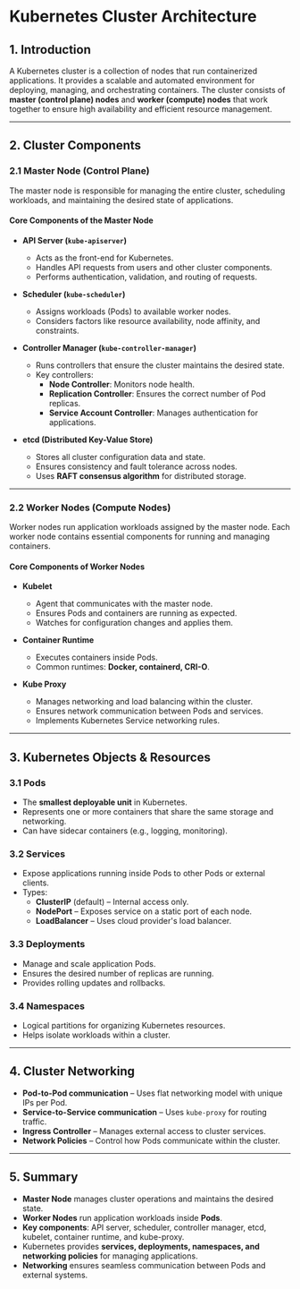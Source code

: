 # **Kubernetes Cluster Architecture**

## **1. Introduction**
A Kubernetes cluster is a collection of nodes that run containerized applications. It provides a scalable and automated environment for deploying, managing, and orchestrating containers. The cluster consists of **master (control plane) nodes** and **worker (compute) nodes** that work together to ensure high availability and efficient resource management.

---

## **2. Cluster Components**
### **2.1 Master Node (Control Plane)**
The master node is responsible for managing the entire cluster, scheduling workloads, and maintaining the desired state of applications.

#### **Core Components of the Master Node**
- **API Server (`kube-apiserver`)**
  - Acts as the front-end for Kubernetes.
  - Handles API requests from users and other cluster components.
  - Performs authentication, validation, and routing of requests.
  
- **Scheduler (`kube-scheduler`)**
  - Assigns workloads (Pods) to available worker nodes.
  - Considers factors like resource availability, node affinity, and constraints.
  
- **Controller Manager (`kube-controller-manager`)**
  - Runs controllers that ensure the cluster maintains the desired state.
  - Key controllers:
    - **Node Controller**: Monitors node health.
    - **Replication Controller**: Ensures the correct number of Pod replicas.
    - **Service Account Controller**: Manages authentication for applications.

- **etcd (Distributed Key-Value Store)**
  - Stores all cluster configuration data and state.
  - Ensures consistency and fault tolerance across nodes.
  - Uses **RAFT consensus algorithm** for distributed storage.

---

### **2.2 Worker Nodes (Compute Nodes)**
Worker nodes run application workloads assigned by the master node. Each worker node contains essential components for running and managing containers.

#### **Core Components of Worker Nodes**
- **Kubelet**
  - Agent that communicates with the master node.
  - Ensures Pods and containers are running as expected.
  - Watches for configuration changes and applies them.

- **Container Runtime**
  - Executes containers inside Pods.
  - Common runtimes: **Docker, containerd, CRI-O**.

- **Kube Proxy**
  - Manages networking and load balancing within the cluster.
  - Ensures network communication between Pods and services.
  - Implements Kubernetes Service networking rules.

---

## **3. Kubernetes Objects & Resources**
### **3.1 Pods**
- The **smallest deployable unit** in Kubernetes.
- Represents one or more containers that share the same storage and networking.
- Can have sidecar containers (e.g., logging, monitoring).

### **3.2 Services**
- Expose applications running inside Pods to other Pods or external clients.
- Types:
  - **ClusterIP** (default) – Internal access only.
  - **NodePort** – Exposes service on a static port of each node.
  - **LoadBalancer** – Uses cloud provider's load balancer.

### **3.3 Deployments**
- Manage and scale application Pods.
- Ensures the desired number of replicas are running.
- Provides rolling updates and rollbacks.

### **3.4 Namespaces**
- Logical partitions for organizing Kubernetes resources.
- Helps isolate workloads within a cluster.

---

## **4. Cluster Networking**
- **Pod-to-Pod communication** – Uses flat networking model with unique IPs per Pod.
- **Service-to-Service communication** – Uses `kube-proxy` for routing traffic.
- **Ingress Controller** – Manages external access to cluster services.
- **Network Policies** – Control how Pods communicate within the cluster.

---

## **5. Summary**
- **Master Node** manages cluster operations and maintains the desired state.
- **Worker Nodes** run application workloads inside **Pods**.
- **Key components**: API server, scheduler, controller manager, etcd, kubelet, container runtime, and kube-proxy.
- Kubernetes provides **services, deployments, namespaces, and networking policies** for managing applications.
- **Networking** ensures seamless communication between Pods and external systems.


